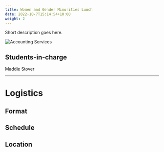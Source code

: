 ```yaml
---
title: Women and Gender Minorities Lunch
date: 2022-10-7T15:14:54+10:00
weight: 2
---
```


Short description goes here.

![Accounting Services](/images/austin-distel-nGc5RT2HmF0-unsplash.jpg)

## Students-in-charge
Maddie Stover

---
# Logistics
## Format


## Schedule


## Location